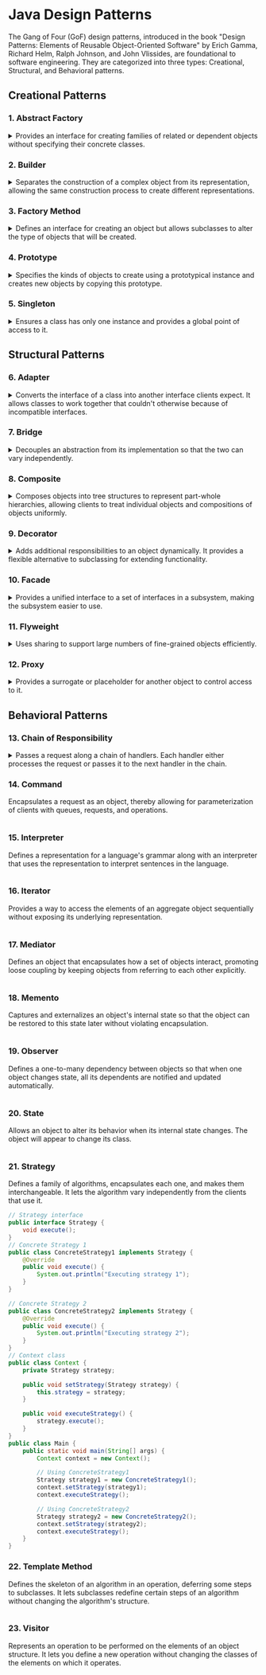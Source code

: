 # Java Design Patterns

The Gang of Four (GoF) design patterns, introduced in the book "Design Patterns: Elements of Reusable Object-Oriented Software" by Erich Gamma, Richard Helm, Ralph Johnson, and John Vlissides, are foundational to software engineering. 
They are categorized into three types: Creational, Structural, and Behavioral patterns.

## Creational Patterns

### 1. Abstract Factory
<details>
  <summary>Provides an interface for creating families of related or dependent objects without specifying their concrete classes.</summary>

```java
// Abstract Product A
public interface ProductA {
    void use();
}

// Abstract Product B
public interface ProductB {
    void use();
}
// Concrete Product A1
public class ConcreteProductA1 implements ProductA {
    @Override
    public void use() {
        System.out.println("Using ConcreteProductA1");
    }
}

// Concrete Product A2
public class ConcreteProductA2 implements ProductA {
    @Override
    public void use() {
        System.out.println("Using ConcreteProductA2");
    }
}

// Concrete Product B1
public class ConcreteProductB1 implements ProductB {
    @Override
    public void use() {
        System.out.println("Using ConcreteProductB1");
    }
}

// Concrete Product B2
public class ConcreteProductB2 implements ProductB {
    @Override
    public void use() {
        System.out.println("Using ConcreteProductB2");
    }
}
// Abstract Factory
public interface AbstractFactory {
    ProductA createProductA();
    ProductB createProductB();
}
// Concrete Factory 1
public class ConcreteFactory1 implements AbstractFactory {
    @Override
    public ProductA createProductA() {
        return new ConcreteProductA1();
    }

    @Override
    public ProductB createProductB() {
        return new ConcreteProductB1();
    }
}

// Concrete Factory 2
public class ConcreteFactory2 implements AbstractFactory {
    @Override
    public ProductA createProductA() {
        return new ConcreteProductA2();
    }

    @Override
    public ProductB createProductB() {
        return new ConcreteProductB2();
    }
}
public class Main {
    public static void main(String[] args) {
        // Using ConcreteFactory1
        AbstractFactory factory1 = new ConcreteFactory1();
        ProductA productA1 = factory1.createProductA();
        ProductB productB1 = factory1.createProductB();
        productA1.use();
        productB1.use();

        // Using ConcreteFactory2
        AbstractFactory factory2 = new ConcreteFactory2();
        ProductA productA2 = factory2.createProductA();
        ProductB productB2 = factory2.createProductB();
        productA2.use();
        productB2.use();
    }
}
```
</details>




### 2. Builder
<details>
  <summary>Separates the construction of a complex object from its representation, allowing the same construction process to create different representations.</summary>

```java
// Product class
public class Product {
    private String partA;
    private String partB;
    private String partC;

    public void setPartA(String partA) {
        this.partA = partA;
    }

    public void setPartB(String partB) {
        this.partB = partB;
    }

    public void setPartC(String partC) {
        this.partC = partC;
    }

    @Override
    public String toString() {
        return "Product [partA=" + partA + ", partB=" + partB + ", partC=" + partC + "]";
    }
}
// Builder interface
public interface Builder {
    void buildPartA();
    void buildPartB();
    void buildPartC();
    Product getResult();
}
// Concrete Builder 1
public class ConcreteBuilder1 implements Builder {
    private Product product = new Product();

    @Override
    public void buildPartA() {
        product.setPartA("Part A1");
    }

    @Override
    public void buildPartB() {
        product.setPartB("Part B1");
    }

    @Override
    public void buildPartC() {
        product.setPartC("Part C1");
    }

    @Override
    public Product getResult() {
        return product;
    }
}

// Concrete Builder 2
public class ConcreteBuilder2 implements Builder {
    private Product product = new Product();

    @Override
    public void buildPartA() {
        product.setPartA("Part A2");
    }

    @Override
    public void buildPartB() {
        product.setPartB("Part B2");
    }

    @Override
    public void buildPartC() {
        product.setPartC("Part C2");
    }

    @Override
    public Product getResult() {
        return product;
    }
}
// Director class
public class Director {
    private Builder builder;

    public void setBuilder(Builder builder) {
        this.builder = builder;
    }

    public Product construct() {
        builder.buildPartA();
        builder.buildPartB();
        builder.buildPartC();
        return builder.getResult();
    }
}
public class Main {
    public static void main(String[] args) {
        Director director = new Director();

        // Using ConcreteBuilder1
        Builder builder1 = new ConcreteBuilder1();
        director.setBuilder(builder1);
        Product product1 = director.construct();
        System.out.println(product1);

        // Using ConcreteBuilder2
        Builder builder2 = new ConcreteBuilder2();
        director.setBuilder(builder2);
        Product product2 = director.construct();
        System.out.println(product2);
    }
}
```
</details>

### 3. Factory Method
<details>
  <summary>Defines an interface for creating an object but allows subclasses to alter the type of objects that will be created.</summary>

```java
// Product interface
public interface Product {
    void use();
}

// Concrete Product 1
public class ConcreteProduct1 implements Product {
    @Override
    public void use() {
        System.out.println("Using ConcreteProduct1");
    }
}

// Concrete Product 2
public class ConcreteProduct2 implements Product {
    @Override
    public void use() {
        System.out.println("Using ConcreteProduct2");
    }
}
// Factory interface
public interface Factory {
    Product createProduct();
}
// Concrete Factory 1
public class ConcreteFactory1 implements Factory {
    @Override
    public Product createProduct() {
        return new ConcreteProduct1();
    }
}

// Concrete Factory 2
public class ConcreteFactory2 implements Factory {
    @Override
    public Product createProduct() {
        return new ConcreteProduct2();
    }
}
public class Main {
    public static void main(String[] args) {
        Factory factory1 = new ConcreteFactory1();
        Product product1 = factory1.createProduct();
        product1.use();

        Factory factory2 = new ConcreteFactory2();
        Product product2 = factory2.createProduct();
        product2.use();
    }
    }
```
</details>

### 4. Prototype

<details>
  <summary>Specifies the kinds of objects to create using a prototypical instance and creates new objects by copying this prototype.</summary>

```java
// Prototype interface
public interface Prototype {
    Prototype clone();
}
// Concrete Prototype 1
public class ConcretePrototype1 implements Prototype {
    private String field;

    public ConcretePrototype1(String field) {
        this.field = field;
    }

    @Override
    public Prototype clone() {
        return new ConcretePrototype1(this.field);
    }

    @Override
    public String toString() {
        return "ConcretePrototype1 [field=" + field + "]";
    }
}

// Concrete Prototype 2
public class ConcretePrototype2 implements Prototype {
    private int number;

    public ConcretePrototype2(int number) {
        this.number = number;
    }

    @Override
    public Prototype clone() {
        return new ConcretePrototype2(this.number);
    }

    @Override
    public String toString() {
        return "ConcretePrototype2 [number=" + number + "]";
    }
}
public class Main {
    public static void main(String[] args) {
        // Create initial prototypes
        ConcretePrototype1 prototype1 = new ConcretePrototype1("Prototype1");
        ConcretePrototype2 prototype2 = new ConcretePrototype2(42);

        // Clone prototypes
        Prototype clonedPrototype1 = prototype1.clone();
        Prototype clonedPrototype2 = prototype2.clone();

        // Display cloned prototypes
        System.out.println(clonedPrototype1);
        System.out.println(clonedPrototype2);
    }
}
```
</details>

### 5. Singleton

<details>
  <summary>Ensures a class has only one instance and provides a global point of access to it.</summary>

```java
// Singleton class
public class Singleton {
    // Private static instance of the class
    private static Singleton instance;

    // Private constructor to prevent instantiation
    private Singleton() {}

    // Public method to provide access to the instance
    public static Singleton getInstance() {
        if (instance == null) {
            instance = new Singleton();
        }
        return instance;
    }

    public void showMessage() {
        System.out.println("Hello from the Singleton!");
    }
}

public class Main {
    public static void main(String[] args) {
        // Get the single instance of Singleton
        Singleton singleton = Singleton.getInstance();

        // Use the singleton instance
        singleton.showMessage();
    }
}
```
</details>

## Structural Patterns

### 6. Adapter

<details>
  <summary>Converts the interface of a class into another interface clients expect. It allows classes to work together that couldn't otherwise because of incompatible interfaces.</summary>

```java

// DataLoader class that loads data
public class DataLoader {
    public String loadData() {
        return "Data loaded";
    }
}

// DataAnalyzer class that analyzes data
public class DataAnalyzer {
    public void analyze(String data) {
        System.out.println("Analyzing data: " + data);
    }
}

// Adapter interface
public interface DataAdapter {
    String getData();
}

// Adapter implementation
public class DataLoaderAdapter implements DataAdapter {
    private DataLoader dataLoader;

    public DataLoaderAdapter(DataLoader dataLoader) {
        this.dataLoader = dataLoader;
    }

    @Override
    public String getData() {
        return dataLoader.loadData();
    }
}

public class Main {
    public static void main(String[] args) {
        // Create objects
        DataLoader dataLoader = new DataLoader();
        DataAdapter adapter = new DataLoaderAdapter(dataLoader);
        DataAnalyzer dataAnalyzer = new DataAnalyzer();

        // Use the adapter
        String data = adapter.getData();
        dataAnalyzer.analyze(data);

    }
}
```
</details>

### 7. Bridge

<details>
  <summary>Decouples an abstraction from its implementation so that the two can vary independently.</summary>

```java
// Implementor Interface
public interface Implementor {
    void operationImpl();
}

// Concrete Implementor 1
public class ConcreteImplementor1 implements Implementor {
    @Override
    public void operationImpl() {
        System.out.println("ConcreteImplementor1 operation");
    }
}

// Concrete Implementor 2
public class ConcreteImplementor2 implements Implementor {
    @Override
    public void operationImpl() {
        System.out.println("ConcreteImplementor2 operation");
    }
}

// Abstraction class
public abstract class Abstraction {
    protected Implementor implementor;

    protected Abstraction(Implementor implementor) {
        this.implementor = implementor;
    }

    public abstract void operation();
}

// Refined Abstraction
public class RefinedAbstraction extends Abstraction {
    public RefinedAbstraction(Implementor implementor) {
        super(implementor);
    }

    @Override
    public void operation() {
        implementor.operationImpl();
    }
}

public class Main {
    public static void main(String[] args) {
        Implementor implementor1 = new ConcreteImplementor1();
        Abstraction abstraction1 = new RefinedAbstraction(implementor1);
        abstraction1.operation();

        Implementor implementor2 = new ConcreteImplementor2();
        Abstraction abstraction2 = new RefinedAbstraction(implementor2);
        abstraction2.operation();
    }
}
```
</details>

### 8. Composite

<details>
  <summary>Composes objects into tree structures to represent part-whole hierarchies, allowing clients to treat individual objects and compositions of objects uniformly.</summary>

```java
// Component interface
public interface Component {
    void operation();
}
// Leaf class
public class Leaf implements Component {
    private String name;

    public Leaf(String name) {
        this.name = name;
    }

    @Override
    public void operation() {
        System.out.println("Leaf " + name + " operation");
    }
}
// Composite class
public class Composite implements Component {
    private List<Component> children = new ArrayList<>();

    public void add(Component component) {
        children.add(component);
    }

    public void remove(Component component) {
        children.remove(component);
    }

    public Component getChild(int index) {
        return children.get(index);
    }

    @Override
    public void operation() {
        for (Component component : children) {
            component.operation();
        }
    }
}
public class Main {
    public static void main(String[] args) {
        // Create leaf components
        Component leaf1 = new Leaf("1");
        Component leaf2 = new Leaf("2");

        // Create composite component and add leaf components
        Composite composite = new Composite();
        composite.add(leaf1);
        composite.add(leaf2);

        // Create another composite component and add the first composite
        Composite composite2 = new Composite();
        composite2.add(composite);

        // Perform operations
        composite.operation();
        composite2.operation();
    }
}
```
</details>

### 9. Decorator

<details>
  <summary>Adds additional responsibilities to an object dynamically. It provides a flexible alternative to subclassing for extending functionality.</summary>

```java
// Component interface
public interface Component {
    void operation();
}
// Concrete Component class
public class ConcreteComponent implements Component {
    @Override
    public void operation() {
        System.out.println("ConcreteComponent operation");
    }
}
// Decorator class
public abstract class Decorator implements Component {
    protected Component component;

    public Decorator(Component component) {
        this.component = component;
    }

    @Override
    public void operation() {
        component.operation();
    }
}
// Concrete Decorator 1
public class ConcreteDecorator1 extends Decorator {
    public ConcreteDecorator1(Component component) {
        super(component);
    }

    @Override
    public void operation() {
        super.operation();
        addedBehavior();
    }

    private void addedBehavior() {
        System.out.println("ConcreteDecorator1 added behavior");
    }
}

// Concrete Decorator 2
public class ConcreteDecorator2 extends Decorator {
    public ConcreteDecorator2(Component component) {
        super(component);
    }

    @Override
    public void operation() {
        super.operation();
        addedBehavior();
    }

    private void addedBehavior() {
        System.out.println("ConcreteDecorator2 added behavior");
    }
}
public class Main {
    public static void main(String[] args) {
        Component component = new ConcreteComponent();
        Component decorator1 = new ConcreteDecorator1(component);
        Component decorator2 = new ConcreteDecorator2(decorator1);

        decorator2.operation();
    }
}
```
</details>

### 10. Facade

<details>
  <summary>Provides a unified interface to a set of interfaces in a subsystem, making the subsystem easier to use.</summary>

```java
// PaymentService class
public class PaymentService {
    public boolean processPayment(Order order) {
        System.out.println("Processing payment for order " + order.getId());
        return true;
    }
}

// InventoryService class
public class InventoryService {
    public boolean checkStock(Order order) {
        System.out.println("Checking stock for order " + order.getId());
        return true;
    }
}

// ShippingService class
public class ShippingService {
    public void ship(Order order) {
        System.out.println("Shipping order " + order.getId());
    }
}

// Order class
public class Order {
    private String id;

    public Order(String id) {
        this.id = id;
    }

    public String getId() {
        return id;
    }
}
// OrderFacade class
public class OrderFacade {
    private PaymentService paymentService;
    private InventoryService inventoryService;
    private ShippingService shippingService;

    public OrderFacade() {
        this.paymentService = new PaymentService();
        this.inventoryService = new InventoryService();
        this.shippingService = new ShippingService();
    }

    public boolean placeOrder(Order order) {
        if (paymentService.processPayment(order)) {
            if (inventoryService.checkStock(order)) {
                shippingService.ship(order);
                return true;
            }
        }
        return false;
    }
}

public class Main {
    public static void main(String[] args) {
        Order order = new Order("12345");
        OrderFacade facade = new OrderFacade();

        if (facade.placeOrder(order)) {
            System.out.println("Order placed successfully.");
        } else {
            System.out.println("Failed to place order.");
        }
    }
}
```
</details>

### 11. Flyweight

<details>
  <summary>Uses sharing to support large numbers of fine-grained objects efficiently.</summary>

```java
// Flyweight interface
public interface Flyweight {
    void operation(String extrinsicState);
}
// Concrete Flyweight class
public class ConcreteFlyweight implements Flyweight {
    private String intrinsicState;

    public ConcreteFlyweight(String intrinsicState) {
        this.intrinsicState = intrinsicState;
    }

    @Override
    public void operation(String extrinsicState) {
        System.out.println("Intrinsic State: " + intrinsicState + ", Extrinsic State: " + extrinsicState);
    }
}
// Flyweight Factory class
public class FlyweightFactory {
    private Map<String, Flyweight> flyweights = new HashMap<>();

    public Flyweight getFlyweight(String key) {
        if (!flyweights.containsKey(key)) {
            flyweights.put(key, new ConcreteFlyweight(key));
        }
        return flyweights.get(key);
    }
}
public class Main {
    public static void main(String[] args) {
        FlyweightFactory factory = new FlyweightFactory();

        Flyweight flyweight1 = factory.getFlyweight("A");
        flyweight1.operation("First Call");

        Flyweight flyweight2 = factory.getFlyweight("B");
        flyweight2.operation("Second Call");

        Flyweight flyweight3 = factory.getFlyweight("A");
        flyweight3.operation("Third Call");
    }
}
```
</details>

### 12. Proxy

<details>
  <summary>Provides a surrogate or placeholder for another object to control access to it.</summary>

```java
```
</details>

## Behavioral Patterns

### 13. Chain of Responsibility

<details>
  <summary>Passes a request along a chain of handlers. Each handler either processes the request or passes it to the next handler in the chain.</summary>

```java
```
</details>

### 14. Command
Encapsulates a request as an object, thereby allowing for parameterization of clients with queues, requests, and operations.

```java
```

### 15. Interpreter
Defines a representation for a language's grammar along with an interpreter that uses the representation to interpret sentences in the language.

```java
```

### 16. Iterator
Provides a way to access the elements of an aggregate object sequentially without exposing its underlying representation.

```java
```

### 17. Mediator
Defines an object that encapsulates how a set of objects interact, promoting loose coupling by keeping objects from referring to each other explicitly.

```java
```

### 18. Memento
Captures and externalizes an object's internal state so that the object can be restored to this state later without violating encapsulation.

```java
```

### 19. Observer
Defines a one-to-many dependency between objects so that when one object changes state, all its dependents are notified and updated automatically.

```java
```

### 20. State
Allows an object to alter its behavior when its internal state changes. The object will appear to change its class.

```java
```

### 21. Strategy
Defines a family of algorithms, encapsulates each one, and makes them interchangeable. It lets the algorithm vary independently from the clients that use it.

```java
// Strategy interface
public interface Strategy {
    void execute();
}
// Concrete Strategy 1
public class ConcreteStrategy1 implements Strategy {
    @Override
    public void execute() {
        System.out.println("Executing strategy 1");
    }
}

// Concrete Strategy 2
public class ConcreteStrategy2 implements Strategy {
    @Override
    public void execute() {
        System.out.println("Executing strategy 2");
    }
}
// Context class
public class Context {
    private Strategy strategy;

    public void setStrategy(Strategy strategy) {
        this.strategy = strategy;
    }

    public void executeStrategy() {
        strategy.execute();
    }
}
public class Main {
    public static void main(String[] args) {
        Context context = new Context();

        // Using ConcreteStrategy1
        Strategy strategy1 = new ConcreteStrategy1();
        context.setStrategy(strategy1);
        context.executeStrategy();

        // Using ConcreteStrategy2
        Strategy strategy2 = new ConcreteStrategy2();
        context.setStrategy(strategy2);
        context.executeStrategy();
    }
}
```

### 22. Template Method
Defines the skeleton of an algorithm in an operation, deferring some steps to subclasses. It lets subclasses redefine certain steps of an algorithm without changing the algorithm's structure.

```java
```

### 23. Visitor
Represents an operation to be performed on the elements of an object structure. It lets you define a new operation without changing the classes of the elements on which it operates.

```java
```